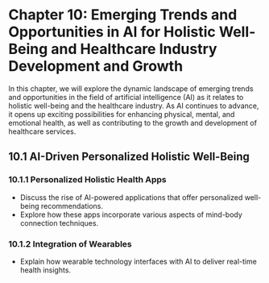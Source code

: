 Chapter 10: Emerging Trends and Opportunities in AI for Holistic Well-Being and Healthcare Industry Development and Growth
==========================================================================================================================

In this chapter, we will explore the dynamic landscape of emerging trends and opportunities in the field of artificial intelligence (AI) as it relates to holistic well-being and the healthcare industry. As AI continues to advance, it opens up exciting possibilities for enhancing physical, mental, and emotional health, as well as contributing to the growth and development of healthcare services.

10.1 AI-Driven Personalized Holistic Well-Being
-----------------------------------------------

### 10.1.1 Personalized Holistic Health Apps

* Discuss the rise of AI-powered applications that offer personalized well-being recommendations.
* Explore how these apps incorporate various aspects of mind-body connection techniques.

### 10.1.2 Integration of Wearables

* Explain how wearable technology interfaces with AI to deliver real-time health insights.
